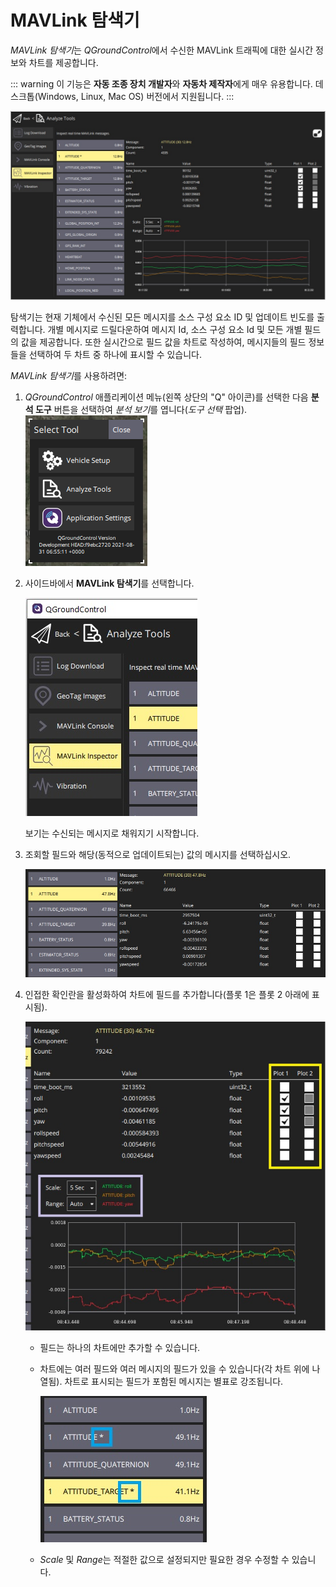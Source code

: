 # MAVLink 탐색기

*MAVLink 탐색기*는 *QGroundControl*에서 수신한 MAVLink 트래픽에 대한 실시간 정보와 차트를 제공합니다.

::: warning
이 기능은 **자동 조종 장치 개발자**와 **자동차 제작자**에게 매우 유용합니다. 데스크톱(Windows, Linux, Mac OS) 버전에서 지원됩니다.
:::

![MAVLink 탐색기](../../../assets/analyze/mavlink_inspector/mavlink_inspector.jpg)

탐색기는 현재 기체에서 수신된 모든 메시지를 소스 구성 요소 ID 및 업데이트 빈도를 출력합니다. 개별 메시지로 드릴다운하여 메시지 Id, 소스 구성 요소 Id 및 모든 개별 필드의 값을 제공합니다. 또한 실시간으로 필드 값을 차트로 작성하여, 메시지들의 필드 정보들을 선택하여 두 차트 중 하나에 표시할 수 있습니다.

*MAVLink 탐색기*를 사용하려면:
1. *QGroundControl* 애플리케이션 메뉴(왼쪽 상단의 "Q" 아이콘)를 선택한 다음 **분석 도구** 버튼을 선택하여 *분석 보기*를 엽니다(*도구 선택* 팝업). ![분석 ](../../../assets/analyze/menu_analyze_tool.png)
1. 사이드바에서 **MAVLink 탐색기**를 선택합니다.

   ![MAVLink 탐색기 메뉴](../../../assets/analyze/mavlink_inspector/mavlink_inspector_menu.jpg)

   보기는 수신되는 메시지로 채워지기 시작합니다.

1. 조회할 필드와 해당(동적으로 업데이트되는) 값의 메시지를 선택하십시오.

   ![MAVLink 탐색기: 메시지 세부 정보](../../../assets/analyze/mavlink_inspector/mavlink_inspector_message_details.jpg)

1. 인접한 확인란을 활성화하여 차트에 필드를 추가합니다(플롯 1은 플롯 2 아래에 표시됨).

   ![MAVLink 턈색기: 차트 필드 세부 정보](../../../assets/analyze/mavlink_inspector/mavlink_inspector_plot1.jpg)

   - 필드는 하나의 차트에만 추가할 수 있습니다.
   - 차트에는 여러 필드와 여러 메시지의 필드가 있을 수 있습니다(각 차트 위에 나열됨). 차트로 표시되는 필드가 포함된 메시지는 별표로 강조됩니다.

     ![MAVLink 탐색기: 차트 필드 세부 정보](../../../assets/analyze/mavlink_inspector/mavlink_inspector_charted_messages.jpg)
   - *Scale* 및 *Range*는 적절한 값으로 설정되지만 필요한 경우 수정할 수 있습니다.


